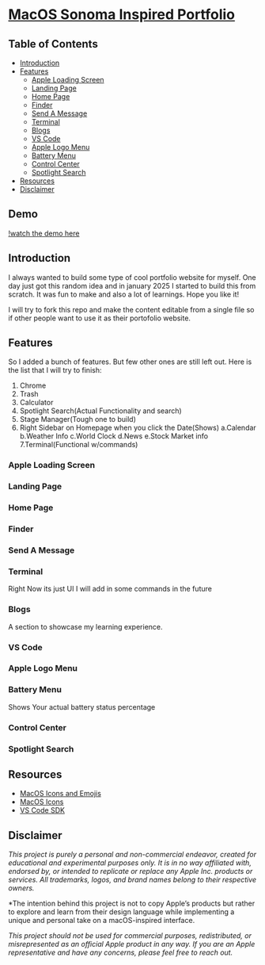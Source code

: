 # [MacOS Sonoma Inspired Portfolio](siddharthmohite.github.io)

## Table of Contents  
- [Introduction](#introduction)  
- [Features](#features)  
  - [Apple Loading Screen](#apple-loading-screen)  
  - [Landing Page](#landing-page)  
  - [Home Page](#home-page)  
  - [Finder](#finder)  
  - [Send A Message](#send-a-message)  
  - [Terminal](#terminal)  
  - [Blogs](#blogs)  
  - [VS Code](#vs-code)  
  - [Apple Logo Menu](#apple-logo-menu)  
  - [Battery Menu](#battery-menu)  
  - [Control Center](#control-center)  
  - [Spotlight Search](#spotlight-search)  
- [Resources](#resources)  
- [Disclaimer](#disclaimer)  

## Demo
[!watch the demo here](https://www.youtube.com/watch?v=EyimZ3TpieI)
## Introduction  

I always wanted to build some type of cool portfolio website for myself. One day just got this random idea and in january 2025 I started to build this from scratch. It was fun to make and also a lot of learnings. Hope you like it!

I will try to fork this repo and make the content editable from a single file so if other people want to use it as their portofolio website.

## Features  
So I added a bunch of features. But few other ones are still left out. Here is the list that I will try to finish:
1. Chrome
2. Trash
3. Calculator
4. Spotlight Search(Actual Functionality and search)
5. Stage Manager(Tough one to build)
6. Right Sidebar on Homepage when you click the Date(Shows)
    a.Calendar
    b.Weather Info
    c.World Clock
    d.News
    e.Stock Market info
7.Terminal(Functional w/commands)
### Apple Loading Screen

### Landing Page

### Home Page

### Finder

### Send A Message

### Terminal  
Right Now its just UI I will add in some commands in the future

### Blogs  
A section to showcase my learning experience.

### VS Code 

### Apple Logo Menu

### Battery Menu  
Shows Your actual battery status percentage

### Control Center  

### Spotlight Search  

## Resources  

- [MacOS Icons and Emojis](https://icons8.com/icons/set/mac-os)  
- [MacOS Icons](https://macosicons.com/#/)  
- [VS Code SDK](https://stackblitz.com/edit/vscode?file=index.js)

## Disclaimer  

*This project is purely a personal and non-commercial endeavor, created for educational and experimental purposes only. It is in no way affiliated with, endorsed by, or intended to replicate or replace any Apple Inc. products or services. All trademarks, logos, and brand names belong to their respective owners.*  

*The intention behind this project is not to copy Apple’s products but rather to explore and learn from their design language while implementing a unique and personal take on a macOS-inspired interface.

*This project should not be used for commercial purposes, redistributed, or misrepresented as an official Apple product in any way. If you are an Apple representative and have any concerns, please feel free to reach out.*  
